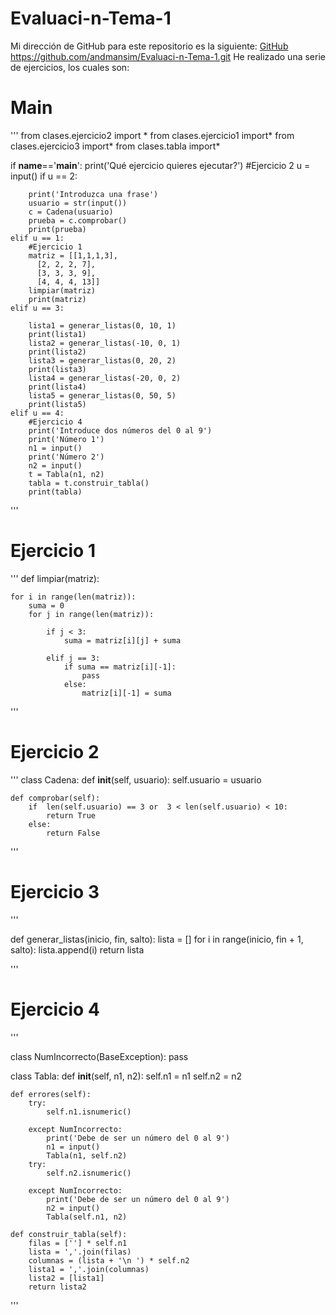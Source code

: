 # Evaluaci-n-Tema-1
 Mi dirección de GitHub para este repositorio es la siguiente: [GitHub](https://github.com/andmansim/Evaluaci-n-Tema-1.git)
 https://github.com/andmansim/Evaluaci-n-Tema-1.git
He realizado una serie de ejercicios, los cuales son:
# Main
'''
from clases.ejercicio2 import *
from clases.ejercicio1 import*
from clases.ejercicio3 import*
from clases.tabla import*

if __name__=='__main__':
    print('Qué ejercicio quieres ejecutar?')
    #Ejercicio 2
    u = input()
    if u == 2:
        
        print('Introduzca una frase')
        usuario = str(input())
        c = Cadena(usuario)
        prueba = c.comprobar()
        print(prueba)
    elif u == 1:
        #Ejercicio 1
        matriz = [[1,1,1,3],
          [2, 2, 2, 7], 
          [3, 3, 3, 9], 
          [4, 4, 4, 13]]
        limpiar(matriz)
        print(matriz)
    elif u == 3:

        lista1 = generar_listas(0, 10, 1)
        print(lista1)
        lista2 = generar_listas(-10, 0, 1)
        print(lista2)
        lista3 = generar_listas(0, 20, 2)
        print(lista3)
        lista4 = generar_listas(-20, 0, 2)
        print(lista4)
        lista5 = generar_listas(0, 50, 5)
        print(lista5)
    elif u == 4:
        #Ejercicio 4
        print('Introduce dos números del 0 al 9')
        print('Número 1')
        n1 = input()
        print('Número 2')
        n2 = input()
        t = Tabla(n1, n2)
        tabla = t.construir_tabla()
        print(tabla)

 '''
 # Ejercicio 1
 
 '''
 def limpiar(matriz):
    
 
    for i in range(len(matriz)): 
        suma = 0
        for j in range(len(matriz)):
        
            if j < 3:
                suma = matriz[i][j] + suma
                
            elif j == 3:
                if suma == matriz[i][-1]:
                    pass
                else:
                    matriz[i][-1] = suma
                    
        
 '''
 # Ejercicio 2
 '''
 class Cadena:
    def __init__(self, usuario):
        self.usuario = usuario
        

        
    def comprobar(self):
        if  len(self.usuario) == 3 or  3 < len(self.usuario) < 10:
            return True
        else:
            return False
 '''
# Ejercicio 3
'''

def generar_listas(inicio, fin, salto):
    lista = []
    for i in range(inicio, fin + 1, salto):
        lista.append(i)
    return lista

'''

# Ejercicio 4
'''

class NumIncorrecto(BaseException):
    pass

class Tabla:
    def __init__(self, n1, n2):
        self.n1 = n1
        self.n2 = n2
    
    def errores(self):
        try:
            self.n1.isnumeric()
            
        except NumIncorrecto:
            print('Debe de ser un número del 0 al 9')
            n1 = input()
            Tabla(n1, self.n2)
        try:
            self.n2.isnumeric()
            
        except NumIncorrecto:
            print('Debe de ser un número del 0 al 9')
            n2 = input()
            Tabla(self.n1, n2)
    
    def construir_tabla(self):
        filas = [''] * self.n1
        lista = ','.join(filas)
        columnas = (lista + '\n ') * self.n2
        lista1 = ','.join(columnas)
        lista2 = [lista1]
        return lista2
'''
